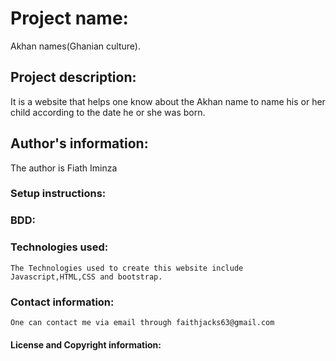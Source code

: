 # Project name:
Akhan names(Ghanian culture).
## Project description:
It is a website that helps one know about the Akhan name to name his or her child according to the date he or she was born.
## Author's information:
The author is Fiath Iminza
### Setup instructions:
### BDD:
### Technologies used:
	The Technologies used to create this website include Javascript,HTML,CSS and bootstrap.
### Contact information:
	One can contact me via email through faithjacks63@gmail.com
#### License and Copyright information:

